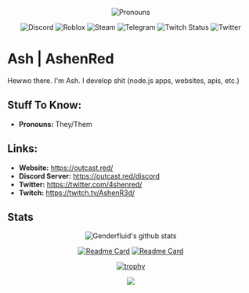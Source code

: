<div align='center'>
  
  ![Pronouns](https://img.shields.io/endpoint?url=https://pronoundb.org/shields/62222ceef0cf73b1a319f9d3&style=for-the-badge&color=ff0000)
  
</div>
<div align='center'>
  
  ![Discord](https://img.shields.io/discord/775076340398292994?style=for-the-badge&logo=discord)
  ![Roblox](https://img.shields.io/static/v1?label=Roblox&message=AshenRed&style=for-the-badge&logo=roblox&color=ff0000)
  ![Steam](https://img.shields.io/static/v1?label=Steam&message=Genderfluid&style=for-the-badge&logo=steam&color=ff0000)
  ![Telegram](https://img.shields.io/static/v1?label=Telegram&message=AshenR3d&style=for-the-badge&logo=telegram&color=ff0000)
  ![Twitch Status](https://img.shields.io/twitch/status/ashenred_?style=for-the-badge&logo=twitch)
  ![Twitter](https://img.shields.io/static/v1?label=Twitter&message=4shenred&style=for-the-badge&logo=twitter&color=ff0000)

</div>
  
# Ash | AshenRed
Hewwo there. I'm Ash. I develop shit (node.js apps, websites, apis, etc.)

## Stuff To Know:
- **Pronouns:** They/Them






## Links:
- **Website:** https://outcast.red/
- **Discord Server:** https://outcast.red/discord
- **Twitter:** https://twitter.com/4shenred/
- **Twitch:** https://twitch.tv/AshenR3d/

## Stats

<p align="center">
	<img alt="Genderfluid's github stats" src="https://github-readme-stats.vercel.app/api?username=Genderfluid&show_icons=true&bg_color=000000&title_color=ff0000&text_color=ff0000"/>
</p>
<p align="center">
	<a href="https://github.com/OutcastLLC/outcast"><img alt="Readme Card" src="https://github-readme-stats.vercel.app/api/pin/?username=outcastllc&repo=outcast&bg_color=000000&title_color=ff0000&text_color=ff0000"/></a>
		<a href="https://github.com/OutcastLLC/holo"><img alt="Readme Card" src="https://github-readme-stats.vercel.app/api/pin/?username=outcastllc&repo=holo&bg_color=000000&title_color=ff0000&text_color=ff0000"/></a>
</p>
<p align="center">
	<a href="https://github.com/ryo-ma/github-profile-trophy"><img alt="trophy" src="https://github-profile-trophy.vercel.app/?username=genderfluid&theme=darkhub"/></a>
</p>
<p align="center">
	<a href="https://skillicons.dev"><img src="https://skillicons.dev/icons?i=cloudflare,html,css,nodejs,redis,raspberrypi&theme=dark" /></a>
</p>
